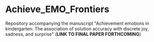 # Achieve_EMO_Frontiers
Repository accompanying the manuscript "Achievement emotions in kindergarten: The association of solution accuracy with discrete joy, sadness, and surprise" (**LINK TO FINAL PAPER FORTHCOMING**)
